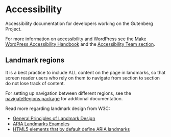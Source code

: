 # Accessibility

Accessibility documentation for developers working on the Gutenberg Project.

For more information on accessibility and WordPress see the [Make WordPress Accessibility Handbook](https://make.wordpress.org/accessibility/handbook/) and the [Accessibility Team section](https://make.wordpress.org/accessibility/).

## Landmark regions

It is a best practice to include ALL content on the page in landmarks, so that screen reader users who rely on them to navigate from section to section do not lose track of content.

For setting up navigation between different regions, see the [navigateRegions package](/packages/components/src/higher-order/navigate-regions/README.md) for additional documentation.

Read more regarding landmark design from W3C:

- [General Principles of Landmark Design](https://www.w3.org/WAI/ARIA/apg/practices/landmark-regions/#x4-2-general-principles-of-landmark-design)
- [ARIA Landmarks Examples](https://www.w3.org/WAI/ARIA/apg/example-index/landmarks/)
- [HTML5 elements that by default define ARIA landmarks](https://www.w3.org/WAI/ARIA/apg/practices/landmark-regions/#x4-1-html-sectioning-elements)
